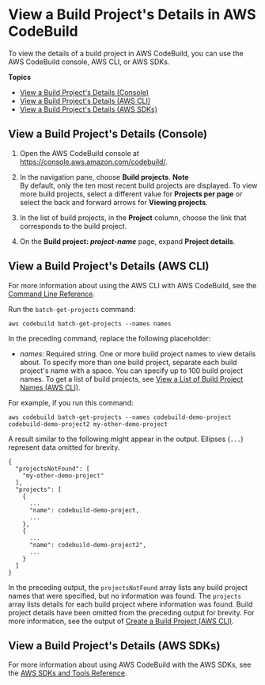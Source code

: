 # View a Build Project's Details in AWS CodeBuild<a name="view-project-details"></a>

To view the details of a build project in AWS CodeBuild, you can use the AWS CodeBuild console, AWS CLI, or AWS SDKs\.

**Topics**
+ [View a Build Project's Details \(Console\)](#view-project-details-console)
+ [View a Build Project's Details \(AWS CLI\)](#view-project-details-cli)
+ [View a Build Project's Details \(AWS SDKs\)](#view-project-details-sdks)

## View a Build Project's Details \(Console\)<a name="view-project-details-console"></a>

1. Open the AWS CodeBuild console at [https://console\.aws\.amazon\.com/codebuild/](https://console.aws.amazon.com/codebuild/)\.

1. In the navigation pane, choose **Build projects**\.
**Note**  
By default, only the ten most recent build projects are displayed\. To view more build projects, select a different value for **Projects per page** or select the back and forward arrows for **Viewing projects**\.

1. In the list of build projects, in the **Project** column, choose the link that corresponds to the build project\.

1. On the **Build project: *project\-name*** page, expand **Project details**\.

## View a Build Project's Details \(AWS CLI\)<a name="view-project-details-cli"></a>

For more information about using the AWS CLI with AWS CodeBuild, see the [Command Line Reference](cmd-ref.md)\.

Run the `batch-get-projects` command:

```
aws codebuild batch-get-projects --names names
```

In the preceding command, replace the following placeholder:
+ *names*: Required string\. One or more build project names to view details about\. To specify more than one build project, separate each build project's name with a space\. You can specify up to 100 build project names\. To get a list of build projects, see [View a List of Build Project Names \(AWS CLI\)](view-project-list.md#view-project-list-cli)\.

For example, if you run this command:

```
aws codebuild batch-get-projects --names codebuild-demo-project codebuild-demo-project2 my-other-demo-project
```

A result similar to the following might appear in the output\. Ellipses \(`...`\) represent data omitted for brevity\.

```
{
  "projectsNotFound": [
    "my-other-demo-project"
  ],
  "projects": [
    {
      ...
      "name": codebuild-demo-project,
      ...
    },
    {
      ...
      "name": codebuild-demo-project2",
      ...
    }
  ]
}
```

In the preceding output, the `projectsNotFound` array lists any build project names that were specified, but no information was found\. The `projects` array lists details for each build project where information was found\. Build project details have been omitted from the preceding output for brevity\. For more information, see the output of [Create a Build Project \(AWS CLI\)](create-project.md#create-project-cli)\.

## View a Build Project's Details \(AWS SDKs\)<a name="view-project-details-sdks"></a>

For more information about using AWS CodeBuild with the AWS SDKs, see the [AWS SDKs and Tools Reference](sdk-ref.md)\.